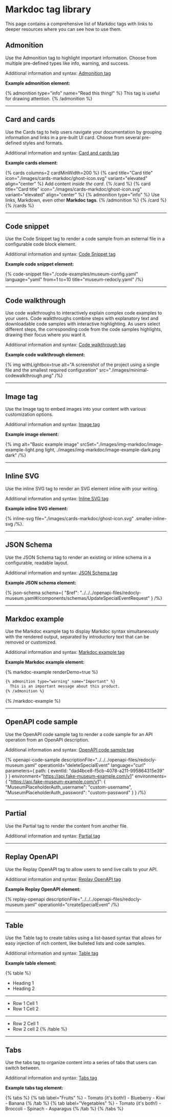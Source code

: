 # Markdoc tag library

This page contains a comprehensive list of Markdoc tags with links to deeper resources where you can see how to use them.

## Admonition

Use the Admonition tag to highlight important information.
Choose from multiple pre-defined types like info, warning, and success.

Additional information and syntax: [Admonition tag](./admonition.md)

**Example admonition element:**

{% admonition type="info" name="Read this thing!" %}
This tag is useful for drawing attention.
{% /admonition %}

---

## Card and cards

Use the Cards tag to help users navigate your documentation by grouping information and links in a pre-built UI card.
Choose from several pre-defined styles and formats.

Additional information and syntax: [Card and cards tag](./cards.md)

**Example cards element:**

{% cards columns=2 cardMinWidth=200 %}
  {% card title="Card title" icon="./images/cards-markdoc/ghost-icon.svg" variant="elevated" align="center" %}
    Add content _inside the card_.
  {% /card %}
  {% card title="Card title" icon="./images/cards-markdoc/ghost-icon.svg" variant="elevated" align="center" %}
    {% admonition type="info" %}
      Use links, Markdown, even other **Markdoc tags**.
    {% /admonition %}
  {% /card %}
{% /cards %}

---

## Code snippet

Use the Code Snippet tag to render a code sample from an external file in a configurable code block element.

Additional information and syntax: [Code Snippet tag](./code-snippet.md)

**Example code snippet element:**

{% code-snippet
  file="./code-examples/museum-config.yaml"
  language="yaml"
  from=1
  to=10
  title="museum-redocly.yaml"
/%}

---

## Code walkthrough

Use code walkthroughs to interactively explain complex code examples to your users.
Code walkthroughs combine steps with explanatory text and downloadable code samples with interactive highlighting.
As users select different steps, the corresponding code from the code samples highlights, drawing their focus where you want it.

Additional information and syntax: [Code walkthrough tag](./code-walkthrough/index.md)

**Example code walkthrough element:**

{% img withLightbox=true alt="A screenshot of the project using a single file and the smallest required configuration" src="./images/minimal-codewalkthrough.png" /%}

---

## Image tag

Use the Image tag to embed images into your content with various customization options.

Additional information and syntax: [Image tag](./img.md)

**Example image element:**

{% img
  alt="Basic example image"
  srcSet="./images/img-markdoc/image-example-light.png light, ./images/img-markdoc/image-example-dark.png dark"
/%}

---

## Inline SVG

Use the inline SVG tag to render an SVG element inline with your writing.

Additional information and syntax: [Inline SVG tag](./inline-svg.md)

**Example inline SVG element:**

{% inline-svg file="./images/cards-markdoc/ghost-icon.svg" .smaller-inline-svg /%}.

---

## JSON Schema

Use the JSON Schema tag to render an existing or inline schema in a configurable, readable layout.

Additional information and syntax: [JSON Schema tag](./json-schema.md)

**Example JSON schema element:**

{% json-schema
  schema={
    "$ref": "../../../openapi-files/redocly-museum.yaml#/components/schemas/UpdateSpecialEventRequest"
  }
/%}

---

## Markdoc example

Use the Markdoc example tag to display Markdoc syntax simultaneously with the rendered output, separated by introductory text that can be removed or customized.

Additional information and syntax: [Markdoc example tag](./markdoc-example.md)

**Example Markdoc example element:**

{% markdoc-example renderDemo=true %}
```markdown {% title="about.md" %}
{% admonition type="warning" name="Important" %}
  This is an important message about this product.
{% /admonition %}
```
{% /markdoc-example %}

---

## OpenAPI code sample

Use the OpenAPI code sample tag to render a code sample for an API operation from an OpenAPI description.

Additional information and syntax: [OpenAPI code sample tag](./openapi-code-sample.md)

{% openapi-code-sample
  descriptionFile="../../../openapi-files/redocly-museum.yaml"
  operationId="deleteSpecialEvent"
  language="curl"
  parameters={
    path: {
      eventId: "dad4bce8-f5cb-4078-a211-995864315e39"
    }
  }
  environment="https://api.fake-museum-example.com/v1"
  environments={
    "https://api.fake-museum-example.com/v1": {
      "MuseumPlaceholderAuth_username": "custom-username",
      "MuseumPlaceholderAuth_password": "custom-password"
    }
  }
/%}

---

## Partial

Use the Partial tag to render the content from another file.

Additional information and syntax: [Partial tag](./partial.md)

---

## Replay OpenAPI

Use the Replay OpenAPI tag to allow users to send live calls to your API.

Additional information and syntax: [Replay OpenAPI tag](replay-openapi.md)

**Example Replay OpenAPI element:**

{% replay-openapi
  descriptionFile="../../../openapi-files/redocly-museum.yaml"
  operationId="createSpecialEvent"
/%}

---

## Table

Use the Table tag to create tables using a list-based syntax that allows for easy injection of rich content, like bulleted lists and code samples.

Additional information and syntax: [Table tag](./table.md)

**Example table element:**

{% table %}
* Heading 1
* Heading 2
---
* Row 1 Cell 1
* Row 1 Cell 2
---
* Row 2 Cell 1
* Row 2 cell 2
{% /table %}

---

## Tabs

Use the tabs tag to organize content into a series of tabs that users can switch between.

Additional information and syntax: [Tabs tag](./tabs.md)

**Example tabs tag element:**

{% tabs %}
  {% tab label="Fruits" %}
    - Tomato (it's both!)
    - Blueberry
    - Kiwi
    - Banana
  {% /tab %}
  {% tab label="Vegetables" %}
    - Tomato (it's both!)
    - Broccoli
    - Spinach
    - Asparagus
  {% /tab %}
{% /tabs %}
